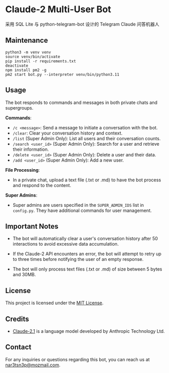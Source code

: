 # Claude-2 Multi-User Bot

采用 SQL Lite 与 python-telegram-bot 设计的 Telegram Claude 问答机器人

## Maintenance

```shell
python3 -m venv venv
source venv/bin/activate
pip install -r requirements.txt
deactivate
npm install pm2 -g
pm2 start bot.py --interpreter venv/bin/python3.11
```

## Usage

The bot responds to commands and messages in both private chats and supergroups.

**Commands**:
- `/c <message>`: Send a message to initiate a conversation with the bot.
- `/clear`: Clear your conversation history and context.
- `/list` (Super Admin Only): List all users and their conversation counts.
- `/search <user_id>` (Super Admin Only): Search for a user and retrieve their information.
- `/delete <user_id>` (Super Admin Only): Delete a user and their data.
- `/add <user_id>` (Super Admin Only): Add a new user.

**File Processing**:
- In a private chat, upload a text file (.txt or .md) to have the bot process and respond to the content.

**Super Admins**:

- Super admins are users specified in the `SUPER_ADMIN_IDS` list in `config.py`. They have additional commands for user management.

## Important Notes

- The bot will automatically clear a user's conversation history after 50 interactions to avoid excessive data accumulation.

- If the Claude-2 API encounters an error, the bot will attempt to retry up to three times before notifying the user of an empty response.

- The bot will only process text files (.txt or .md) of size between 5 bytes and 30MB.

## License

This project is licensed under the [MIT License](LICENSE).

## Credits

- [Claude-2.1](https://docs.anthropic.com/claude/docs) is a language model developed by Anthropic Technology Ltd. 

## Contact

For any inquiries or questions regarding this bot, you can reach us at [nar3tsn3p@mozmail.com](mailto:your-email@example.com).

